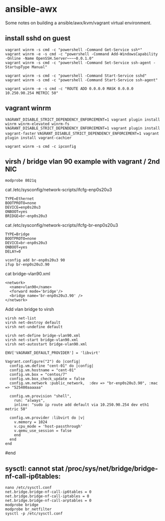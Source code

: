 # ansible-awx

Some notes on building a ansible/awx/kvm/vagrant virtual environment.

## install sshd on guest
```
vagrant winrm -s cmd -c "powershell -Command Get-Service ssh*"
vagrant winrm -e -s cmd -c "powershell -Command Add-WindowsCapability -Online -Name OpenSSH.Server~~~~0.0.1.0"
vagrant winrm -s cmd -c "powershell -Command Set-Service ssh-agent -StartupType Manual"

vagrant winrm -s cmd -c "powershell -Command Start-Service sshd"
vagrant winrm -s cmd -c "powershell -Command Start-Service ssh-agent"

vagrant winrm -e -s cmd -c "ROUTE ADD 0.0.0.0 MASK 0.0.0.0 10.250.90.254 METRIC 50"
```

##  vagrant winrm
`VAGRANT_DISABLE_STRICT_DEPENDENCY_ENFORCEMENT=1 vagrant plugin install winrm winrm-elevated winrm-fs`
`VAGRANT_DISABLE_STRICT_DEPENDENCY_ENFORCEMENT=1 vagrant plugin install vagrant-faster`
`VAGRANT_DISABLE_STRICT_DEPENDENCY_ENFORCEMENT=1 vagrant plugin install vagrant-cachier`


`vagrant winrm -s cmd -c ipconfig`

## virsh / bridge vlan 90 example with vagrant / 2nd NIC
`modprobe 8021q`

cat /etc/sysconfig/network-scripts/ifcfg-enp0s20u3 
```
TYPE=Ethernet
BOOTPROTO=none
DEVICE=enp0s20u3
ONBOOT=yes
BRIDGE=br-enp0s20u3
```

cat /etc/sysconfig/network-scripts/ifcfg-br-enp0s20u3
```
TYPE=Bridge
BOOTPROTO=none
DEVICE=br-enp0s20u3
ONBOOT=yes
DELAY=0
```
```
vconfig add br-enp0s20u3 90
ifup br-enp0s20u3.90
```
cat bridge-vlan90.xml
```
<network>
  <name>vlan90</name>
  <forward mode='bridge'/>
  <bridge name='br-enp0s20u3.90' />
</network>
```

Add vlan bridge to virsh
```
virsh net-list
virsh net-destroy default
virsh net-undefine default

virsh net-define bridge-vlan90.xml
virsh net-start bridge-vlan90.xml
virsh net-autostart bridge-vlan90.xml
```

```
ENV['VAGRANT_DEFAULT_PROVIDER'] = 'libvirt'

Vagrant.configure("2") do |config|
  config.vm.define "cent-01" do |config|
  config.vm.hostname = "cent-01"
  config.vm.box = "centos/7"
  config.vm.box_check_update = false
  config.vm.network :public_network,  :dev => "br-enp0s20u3.90", :mac => "525400aaaaaa"

  config.vm.provision "shell",
    run: "always",
    inline: "sudo ip route add default via 10.250.90.254 dev eth1 metric 50"

  config.vm.provider :libvirt do |v|
    v.memory = 1024
    v.cpu_mode = 'host-passthrough'
    v.qemu_use_session = false
    end
  end
end
```
#end

## sysctl: cannot stat /proc/sys/net/bridge/bridge-nf-call-ip6tables:
```
nano /etc/sysctl.conf
net.bridge.bridge-nf-call-ip6tables = 0
net.bridge.bridge-nf-call-iptables = 0
net.bridge.bridge-nf-call-arptables = 0
modprobe bridge
modprobe br_netfilter
sysctl -p /etc/sysctl.conf
```


